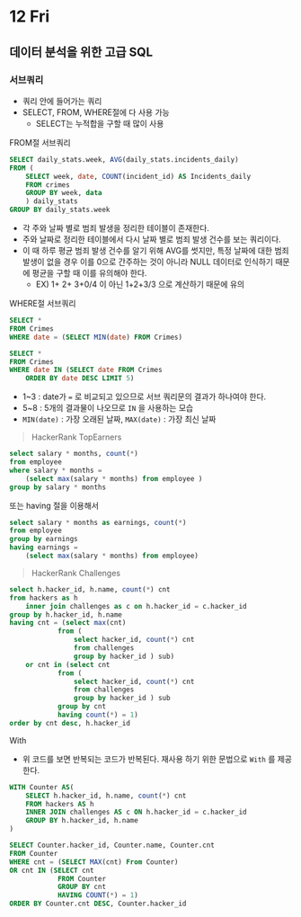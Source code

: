# 12 Fri

## 데이터 분석을 위한 고급 SQL <a id="sql"></a>

### 서브쿼리

* 쿼리 안에 들어가는 쿼리
* SELECT, FROM, WHERE절에 다 사용 가능
  * SELECT는 누적합을 구할 때 많이 사용

FROM절 서브쿼리

```sql
SELECT daily_stats.week, AVG(daily_stats.incidents_daily)
FROM (
    SELECT week, date, COUNT(incident_id) AS Incidents_daily
    FROM crimes
    GROUP BY week, data
    ) daily_stats
GROUP BY daily_stats.week
```

* 각 주와 날짜 별로 범죄 발생을 정리한 테이블이 존재한다.
* 주와 날짜로 정리한 테이블에서 다시 날짜 별로 범죄 발생 건수를 보는 쿼리이다.
* 이 때 하루 평균 범죄 발생 건수를 알기 위해 AVG를 썻지만, 특정 날짜에 대한 범죄 발생이 없을 경우 이를 0으로 간주하는 것이 아니라 NULL 데이터로 인식하기 때문에 평균을 구할 때 이를 유의해야 한다.
  * EX\) 1+ 2+ 3+0/4 이 아닌 1+2+3/3 으로 계산하기 때문에 유의

WHERE절 서브쿼리

```sql
SELECT *
FROM Crimes
WHERE date = (SELECT MIN(date) FROM Crimes)

SELECT *
FROM Crimes
WHERE date IN (SELECT date FROM Crimes
    ORDER BY date DESC LIMIT 5)
```

* 1~3 : date가 `=` 로 비교되고 있으므로 서브 쿼리문의 결과가 하나여야 한다.
* 5~8 : 5개의 결과물이 나오므로 `IN` 을 사용하는 모습
* `MIN(date)` : 가장 오래된 날짜, `MAX(date)` : 가장 최신 날짜

> HackerRank TopEarners

```sql
select salary * months, count(*)
from employee
where salary * months =
    (select max(salary * months) from employee )
group by salary * months
```

또는 having 절을 이용해서

```sql
select salary * months as earnings, count(*)
from employee
group by earnings
having earnings =
    (select max(salary * months) from employee)
```

> HackerRank Challenges

```sql
select h.hacker_id, h.name, count(*) cnt
from hackers as h
    inner join challenges as c on h.hacker_id = c.hacker_id
group by h.hacker_id, h.name
having cnt = (select max(cnt)
            from (
                select hacker_id, count(*) cnt
                from challenges
                group by hacker_id ) sub)
    or cnt in (select cnt
            from (
                select hacker_id, count(*) cnt
                from challenges
                group by hacker_id ) sub
            group by cnt
            having count(*) = 1)
order by cnt desc, h.hacker_id
```

With

* 위 코드를 보면 반복되는 코드가 반복된다. 재사용 하기 위한 문법으로 `With` 를 제공한다.

```sql
WITH Counter AS(
    SELECT h.hacker_id, h.name, count(*) cnt
    FROM hackers AS h
    INNER JOIN challenges AS c ON h.hacker_id = c.hacker_id
    GROUP BY h.hacker_id, h.name
)

SELECT Counter.hacker_id, Counter.name, Counter.cnt
FROM Counter
WHERE cnt = (SELECT MAX(cnt) From Counter)
OR cnt IN (SELECT cnt
            FROM Counter
            GROUP BY cnt
            HAVING COUNT(*) = 1)
ORDER BY Counter.cnt DESC, Counter.hacker_id
```

